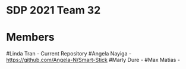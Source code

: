 # SDP 2021 Team 32

# Members
#Linda Tran - Current Repository
#Angela Nayiga - https://github.com/Angela-N/Smart-Stick
#Marly Dure -
#Max Matias -
